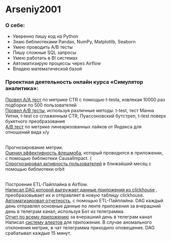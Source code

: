 # Arseniy2001
### О себе:
<ul>
<li>Уверенно пишу код на Python
<li>Знаю библиотеками Pandas, NumPy, Matplotlib, Seaborn 
<li>Умею проводить А/В тесты
<li>Пишу сложные SQL запросы
<li>Умею работать в BI системах
<li>Автоматизирую процессы через Airflow
<li>Владею математической базой 
</ul>



### Проектная деятельность онлайн курса «Симулятор аналитика»:

[Провел A/A тест](https://github.com/Arseniy2001/23/blob/master/main%C2%A0—%20копия.c) по метрике CTR с помощью t-testа, извлекая 10000 раз подборки по 500 пользователей 
<br/>[Провел A/B тесты](https://github.com/Arseniy2001/Analyst_simulator/blob/main/AB_1.ipynb), используя различные методы: t-test, тест Манна Уитни, t-test со сглаженным CTR, Пуассоновский бутстреп, t-test поверх букетного преобразования 
<br/>[A/B тест](https://github.com/Arseniy2001/Analyst_simulator/blob/main/AB_2.ipynb)    по метрике линеаризованных лайков от Яндекса для отношений вида  x/y 

<br/>Прогнозирование метрик. 
<br/>[Оценил эффективность флешмоба](https://github.com/Arseniy2001/Analyst_simulator/blob/main/MP_1.ipynb), который проводился в приложении, с помощью библиотеки CausalImpact. (
<br/>[Спрогнозировал активность пользователей](https://github.com/Arseniy2001/Analyst_simulator/blob/main/MP_2.ipynb) в ближайший месяц с помощью библиотеки orbit 

<br/>Построение ETL-Пайплайна в Airflow.  
<br/>[Написал DAG которой выгружает данные приложения из clickhouse](https://github.com/Arseniy2001/Analyst_simulator/blob/main/Senya_dag1.py) , преобразовывает их и отправляет в новую таблицу clickhouse. 
<br/>[Автоматизировал отчетность](https://github.com/Arseniy2001/Analyst_simulator/blob/main/Senya_raport_1.py), с помощью ETL-Пайплайна. DAG  каждый день  отправлял основные данные по ленте приложения за вчерашний день в телеграм канал, используя Бот из телеграмма. 
<br/>[Отчет по всему приложению](https://github.com/Arseniy2001/Analyst_simulator/blob/main/Senya_raport_2.py) за вчерашний день в телеграм канал 
<br/>Написал [систему алертов](https://github.com/Arseniy2001/Analyst_simulator/blob/main/Senya_alert.py) для приложения. В случае аномального отклонения метрик, в чат телеграмма приходило оповещение. DAG срабатывал каждые 15 минут. 




